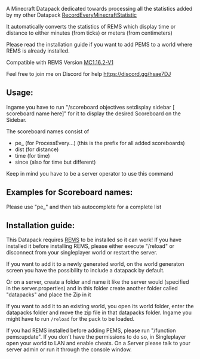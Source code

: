 A Minecraft Datapack dedicated towards processing all the statistics added by my other Datapack [RecordEveryMinecraftStatistic](https://github.com/Wxrlds/RecordEveryMinecraftStatistic)

It automatically converts the statistics of REMS which display time or distance to either minutes (from ticks) or meters (from centimeters)

Please read the installation guide if you want to add PEMS to a world where REMS is already installed.

Compatible with REMS Version [MC1.16.2-V1](https://github.com/Wxrlds/RecordEveryMinecraftStatistic/releases/tag/MC1.16.2-V1)

Feel free to join me on Discord for help https://discord.gg/hsae7DJ

## Usage:

Ingame you have to run "/scoreboard objectives setdisplay sidebar [​scoreboard name here]" for it to display the desired Scoreboard on the Sidebar.

The scoreboard names consist of

- pe_ (for ProcessEvery...) (this is the prefix for all added scoreboards)
- dist (for distance)
- time (for time)
- since (also for time but different)


Keep in mind you have to be a server operator to use this command

## Examples for Scoreboard names:

Please use "pe_" and then tab autocomplete for a complete list

## Installation guide:

This Datapack requires [REMS](https://github.com/Wxrlds/RecordEveryMinecraftStatistic) to be installed so it can work! If you have installed it before installing REMS, please either execute "/reload" or disconnect from your singleplayer world or restart the server.

If you want to add it to a newly generated world, on the world generaton screen you have the possibility to include a datapack by default.

Or on a server, create a folder and name it like the server would (specified in the server.properties) and in this folder create another folder called "datapacks" and place the Zip in it

If you want to add it to an existing world, you open its world folder, enter the datapacks folder and move the zip file in that datapacks folder. Ingame you might have to run ``/reload`` for the pack to be loaded.

If you had REMS installed before adding PEMS, please run "/function pems:update". If you don't have the permissions to do so, in Singleplayer open your world to LAN and enable cheats. On a Server please talk to your server admin or run it through the console window.